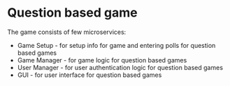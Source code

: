 # Question based game
The game consists of few microservices:
- Game Setup - for setup info for game and entering polls for question based games
- Game Manager - for game logic for question based games
- User Manager - for user authentication logic for question based games
- GUI - for user interface for question based games
